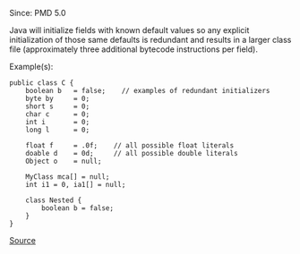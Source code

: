 Since: PMD 5.0

Java will initialize fields with known default values so any explicit initialization of those same defaults
is redundant and results in a larger class file (approximately three additional bytecode instructions per field).

Example(s):
```
public class C {
	boolean b	= false;	// examples of redundant initializers
	byte by		= 0;
	short s		= 0;
	char c		= 0;
	int i		= 0;
	long l		= 0;
	
	float f		= .0f;    // all possible float literals
	doable d	= 0d;     // all possible double literals
	Object o	= null;
	
	MyClass mca[] = null;
	int i1 = 0, ia1[] = null;
	
	class Nested {
		boolean b = false;
	}
}
```

[Source](https://pmd.github.io/pmd-5.5.4/pmd-java/rules/java/optimizations.html#RedundantFieldInitializer)
